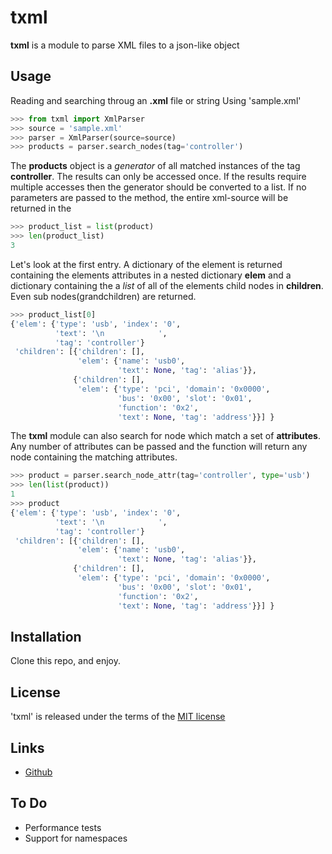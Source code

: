 # txml

**txml** is a module to parse XML files to a json-like object

## Usage

Reading  and searching throug an **.xml** file or string
Using 'sample.xml'

```python
>>> from txml import XmlParser
>>> source = 'sample.xml'
>>> parser = XmlParser(source=source)
>>> products = parser.search_nodes(tag='controller')
```

The **products** object is a _generator_ of all matched instances of the tag **controller**.
The results can only be accessed once. If the results require multiple accesses
then the generator should be converted to a list. If no parameters are passed to the method,
the entire xml-source will be returned in the


```python
>>> product_list = list(product)
>>> len(product_list)
3
```

Let's look at the first entry. A dictionary of the element is returned containing the elements attributes in a nested dictionary **elem** and a dictionary containing the a _list_ of all of the elements child nodes in **children**. Even sub nodes(grandchildren) are returned.

```python
>>> product_list[0]
{'elem': {'type': 'usb', 'index': '0',
          'text': '\n            ',
          'tag': 'controller'}
 'children': [{'children': [],
               'elem': {'name': 'usb0',
                        'text': None, 'tag': 'alias'}},
              {'children': [],
               'elem': {'type': 'pci', 'domain': '0x0000',
                        'bus': '0x00', 'slot': '0x01',
                        'function': '0x2',
                        'text': None, 'tag': 'address'}}] }
```

The **txml** module can also search for node which match a set of **attributes**. Any number of attributes can be passed and the function will return any node containing the matching attributes.

```python
>>> product = parser.search_node_attr(tag='controller', type='usb')
>>> len(list(product))
1
>>> product
{'elem': {'type': 'usb', 'index': '0',
          'text': '\n            ',
          'tag': 'controller'}
 'children': [{'children': [],
               'elem': {'name': 'usb0',
                        'text': None, 'tag': 'alias'}},
              {'children': [],
               'elem': {'type': 'pci', 'domain': '0x0000',
                        'bus': '0x00', 'slot': '0x01',
                        'function': '0x2',
                        'text': None, 'tag': 'address'}}] }
```


## Installation

Clone this repo, and enjoy.

## License

'txml' is released under the terms of the [MIT license](http://opensource.org/licenses/MIT)

## Links

+ [Github](https://github.com/jdelgit/txml)


## To Do

+ Performance tests
+ Support for namespaces